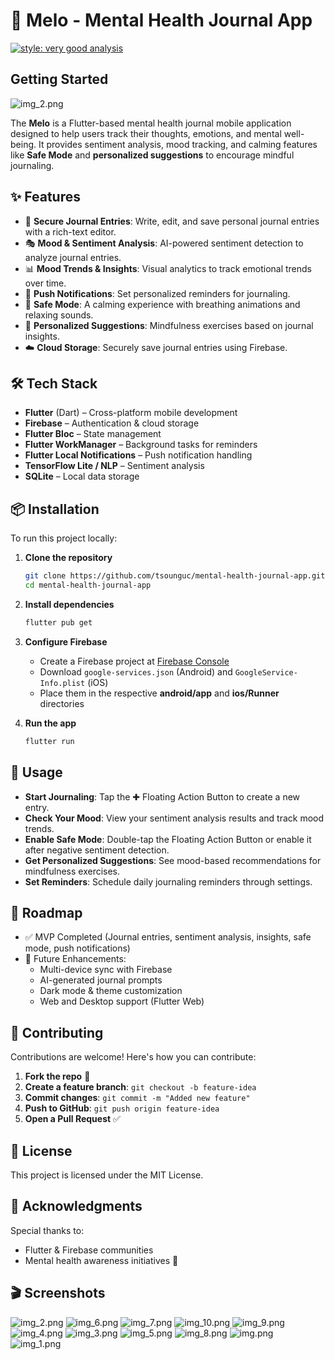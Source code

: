 
# 🧘 Melo - Mental Health Journal App
[![style: very good analysis](https://img.shields.io/badge/style-very_good_analysis-B22C89.svg)](https://pub.dev/packages/very_good_analysis)

## Getting Started
![img_2.png](img_2.png)


The **Melo** is a Flutter-based mental health journal mobile application designed to help users track their thoughts, emotions, and mental well-being. It provides sentiment analysis, mood tracking, and calming features like **Safe Mode** and **personalized suggestions** to encourage mindful journaling.

## ✨ Features
- 📖 **Secure Journal Entries**: Write, edit, and save personal journal entries with a rich-text editor.
- 🎭 **Mood & Sentiment Analysis**: AI-powered sentiment detection to analyze journal entries.
- 📊 **Mood Trends & Insights**: Visual analytics to track emotional trends over time.
- 🔔 **Push Notifications**: Set personalized reminders for journaling.
- 🎵 **Safe Mode**: A calming experience with breathing animations and relaxing sounds.
- 🎯 **Personalized Suggestions**: Mindfulness exercises based on journal insights.
- ☁️ **Cloud Storage**: Securely save journal entries using Firebase.

## 🛠️ Tech Stack
- **Flutter** (Dart) – Cross-platform mobile development
- **Firebase** – Authentication & cloud storage
- **Flutter Bloc** – State management
- **Flutter WorkManager** – Background tasks for reminders
- **Flutter Local Notifications** – Push notification handling
- **TensorFlow Lite / NLP** – Sentiment analysis
- **SQLite** – Local data storage

## 📦 Installation
To run this project locally:

1. **Clone the repository**
   ```sh
   git clone https://github.com/tsounguc/mental-health-journal-app.git
   cd mental-health-journal-app
   ```

2. **Install dependencies**
   ```sh
   flutter pub get
   ```

3. **Configure Firebase**
    - Create a Firebase project at [Firebase Console](https://console.firebase.google.com/)
    - Download `google-services.json` (Android) and `GoogleService-Info.plist` (iOS)
    - Place them in the respective **android/app** and **ios/Runner** directories

4. **Run the app**
   ```sh
   flutter run
   ```

## 🚀 Usage
- **Start Journaling**: Tap the ✚ Floating Action Button to create a new entry.
- **Check Your Mood**: View your sentiment analysis results and track mood trends.
- **Enable Safe Mode**: Double-tap the Floating Action Button or enable it after negative sentiment detection.
- **Get Personalized Suggestions**: See mood-based recommendations for mindfulness exercises.
- **Set Reminders**: Schedule daily journaling reminders through settings.

## 📜 Roadmap
- ✅ MVP Completed (Journal entries, sentiment analysis, insights, safe mode, push notifications)
- 📅 Future Enhancements:
    - Multi-device sync with Firebase
    - AI-generated journal prompts
    - Dark mode & theme customization
    - Web and Desktop support (Flutter Web)

## 🤝 Contributing
Contributions are welcome! Here's how you can contribute:
1. **Fork the repo** 🍴
2. **Create a feature branch**: `git checkout -b feature-idea`
3. **Commit changes**: `git commit -m "Added new feature"`
4. **Push to GitHub**: `git push origin feature-idea`
5. **Open a Pull Request** ✅

## 📜 License
This project is licensed under the MIT License.

## 🙌 Acknowledgments
Special thanks to:
- Flutter & Firebase communities
- Mental health awareness initiatives 💙

## 🎬 Screenshots
![img_2.png](img_2.png)
![img_6.png](img_6.png)
![img_7.png](img_7.png)
![img_10.png](img_10.png)
![img_9.png](img_9.png)
![img_4.png](img_4.png)
![img_3.png](img_3.png)
![img_5.png](img_5.png)
![img_8.png](img_8.png)
![img.png](img.png)
![img_1.png](img_1.png)